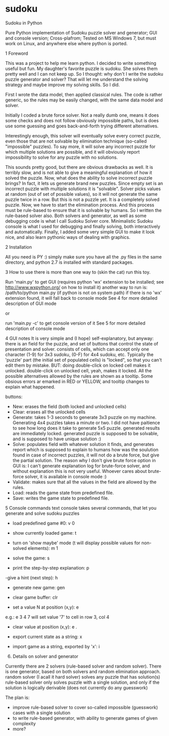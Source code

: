 sudoku
======

Sudoku in Python

Pure Python implementation of Sudoku puzzle solver and generator;
GUI and console version;
Cross-plafrom;
Tested on MS Windows 7, but must work on Linux,
and anywhere else where python is ported.

1 Foreword

This was a project to help me learn python.
I decided to write something useful but fun.
My daughter's favorite puzzle is sudoku.
She solves them pretty well and I can not keep up.
So I thought: why don't I write the sudoku puzzle generator and solver?
That will let me understand the solving strategy and maybe improve my solving skills.
So I did.

First I wrote the data model, then applied classical rules.
The code is rather generic, so the rules may be easily changed, with the same data model and solver.

Initially I coded a brute force solver.
Not a really dumb one, means it does some checks and does not follow
obviously impossible paths, but is does use some guessing and goes
back-and-forth trying different alternatives.

Interestingly enough, this solver will eventually solve every correct puzzle,
even those that are not solvable by elimination technique (so-called "impossible" puzzles).
To say more, it will solve any incorrect puzzle for which multiple solutions are possible,
and it will obviously report impossibility to solve for any puzzle with no solutions.

This sounds pretty good, but there are obvious drawbacks as well.
It is terribly slow, and is not able to give a meaningful explanation of how it solved the puzzle.
Now, what does the ability to solve incorrect puzzle brings?
In fact, it lets us generate brand new puzzles.
Since empty set is an incorrect puzzle with multiple solutions it is "solvable".
Solver picks values at random (out of set of possible values),
so it will not generate the same puzzle twice in  a row.
But this is not a puzzle yet. It is a completely solved puzzle.
Now, we have to start the elimination process.
And this process must be rule-based to ensure that it is solvable by humans.
So I written the rule-based solver also.
Both solvers and generator, as well as some debugging code is what I call Sudoku Solver core.
Minimalistic Sudoku console is what I used for debugging and finally solving, both interactively and automatically.
Finally, I added some very simple GUI to make it look nice, and also learn pythonic
ways of dealing with graphics.

2 Installation

All you need is PY :)
simply make sure you have all the .py files in the same directory, and
python 2.7 is installed with standard packages.

3 How to use
there is more than one way to (skin the cat) run this toy.

Run 'main.py' to get GUI (requires python 'wx' extension to be installed;
see http://www.wxpython.org/ on how to install it)
another way to run is:
/path/to/python main.py
(if python is not on system path)
if there is no 'wx' extension found, it will fall back to console mode
See 4 for more detailed description of GUI mode

or

run 'main.py -c' to get console version of it
See 5 for more detailed description of console mode


4 GUI notes
It is very simple and (I hope) self-explanatory, but anyway:
there is an <EDIT> field for the puzzle, and set of buttons that control the
state of presentation and solver.
<EDIT> consists of cells, which can accept only one character (1-9) for 3x3 sudoku,
(0-F) for 4x4 sudoku, etc.
Typically the 'puzzle' part (the initial set of populated cells) is "locked", so
that you can't edit them by  mistake. BUT: doing double-click on locked cell makes
it unlocked. double-click on unlocked cell, yeah, makes it locked.
All the possible alternatives allowed by the rules are shown as a tooltip.
Some obsious errors ar emarked in RED or YELLOW, and tooltip changes to explain
what happened.

buttons:
- New: erases the field (both locked and unlocked cells)
- Clear: erases all the unlocked cells
- Generate: takes 1-3 seconds to generate 3x3 puzzle on my machine.
Generating 4x4 puzzles takes a minute or two. I did not have paitience to see
how long does it take to generate 5x5 puzzle.
  generated results are immediately locked.
  generated puzzle is supposed to be solvable, and is supposed to have unique solution :)
- Solve: populates <EDIT> field with whatever solution it finds, and generates report
  which is supposed to explain to humans how was the soulution found
  in case of incorrect puzzles, it will not do a brute force, but give the partial solution.
  The reason why I don't give brute force option in GUI is: I can't generate explanation
  log for brute-force solver, and without explanation this is not very useful.
  Whoever cares about brute-force solver, it is available in console mode :)
- Validate: makes sure that all the values in the <EDIT> field are allowed by the rules.
- Load: reads the game state from predefined file.
- Save: writes the game state to predefined file.

5 Console commands
text console takes several commands, that let you generate and solve sudoku puzzles

- load predefined game #0: v 0

- show currently loaded game: t

- turn on 'show maybe' mode (t will display possible values for non-solved elements): m 1

- solve the game: s

- print the step-by-step explanation: p

-give a hint (next step): h

- generate new game: gen

- clear game buffer: clr

- set a value N at position (x,y): e <y> <x> <N>

e.g.: e 3 4 7 will set value '7' to cell in row 3, col 4

- clear value at position (x,y): e <y> <x> .

- export current state as a string: x

- import game as a string, exported by 'x': i <string>

6. Details on solver and generator

Currently there are 2 solvers (rule-based solver and random solver).
There is one generator, based on both solvers and random elimination approach.
random solver (I acall it hard solver) solves any puzzle that has solution(s)
rule-based solver only solves puzzle with a single solution, and only if the solution
is logically derivable (does not currently do any guesswork)

The plan is:
- improve rule-based solver to cover so-called impossible (guesswork) cases with a single solution
- to write rule-based generator, with ability to generate games of given complexity
- more?

